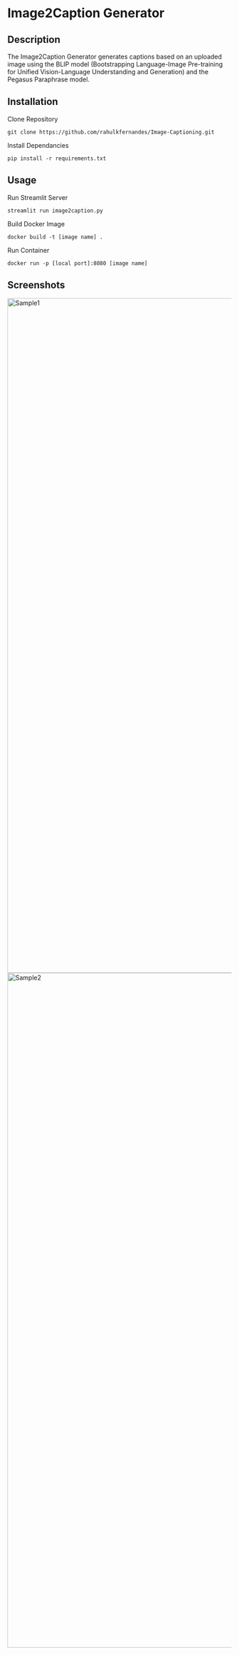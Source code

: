 # Image2Caption Generator

## Description
The Image2Caption Generator generates captions based on an uploaded image using the BLIP model (Bootstrapping Language-Image Pre-training for Unified Vision-Language Understanding and Generation) and the Pegasus Paraphrase model.

## Installation
Clone Repository
```
git clone https://github.com/rahulkfernandes/Image-Captioning.git
```
Install Dependancies
```
pip install -r requirements.txt
```

## Usage
Run Streamlit Server
```
streamlit run image2caption.py
```
Build Docker Image
```
docker build -t [image name] .
```
Run Container
```
docker run -p [local port]:8080 [image name]
```
## Screenshots
<img width="1512" alt="Sample1" src="https://github.com/rahulkfernandes/Image-Captioning/assets/91873558/0d6e8529-98b0-45c0-8da3-65b82e20c727">
<img width="1512" alt="Sample2" src="https://github.com/rahulkfernandes/Image-Captioning/assets/91873558/09109860-0116-454f-b3e3-bfce2e5950bc">
